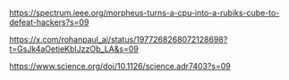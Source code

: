 https://spectrum.ieee.org/morpheus-turns-a-cpu-into-a-rubiks-cube-to-defeat-hackers?s=09

https://x.com/rohanpaul_ai/status/1977268268072128698?t=GsJk4aOetieKbIJzzOb_LA&s=09

https://www.science.org/doi/10.1126/science.adr7403?s=09